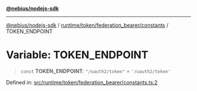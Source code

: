 [**@nebius/nodejs-sdk**](../../../../../README.md)

---

[@nebius/nodejs-sdk](../../../../../README.md) / [runtime/token/federation_bearer/constants](../README.md) / TOKEN_ENDPOINT

# Variable: TOKEN_ENDPOINT

> `const` **TOKEN_ENDPOINT**: `"/oauth2/token"` = `'/oauth2/token'`

Defined in: [src/runtime/token/federation_bearer/constants.ts:2](https://github.com/nebius/nodejs-sdk/blob/b305f8e478cb0251c26d73900b264b3bd9a5cc58/src/runtime/token/federation_bearer/constants.ts#L2)
